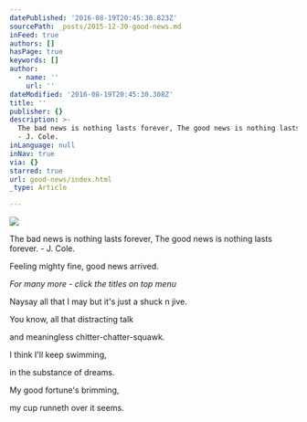 ```yaml
---
datePublished: '2016-08-19T20:45:30.823Z'
sourcePath: _posts/2015-12-30-good-news.md
inFeed: true
authors: []
hasPage: true
keywords: []
author:
  - name: ''
    url: ''
dateModified: '2016-08-19T20:45:30.308Z'
title: ''
publisher: {}
description: >-
  The bad news is nothing lasts forever, The good news is nothing lasts forever.
  - J. Cole.
inLanguage: null
inNav: true
via: {}
starred: true
url: good-news/index.html
_type: Article

---
```

![](https://s3-us-west-2.amazonaws.com/the-grid-img/p/6cfa3460b5995e819847bfd73904a964bc2432ae.jpg)

The bad news is nothing lasts forever, The good news is nothing lasts forever. - J. Cole.

Feeling mighty fine, good news arrived. 

_For many more - click the titles on top menu_

Naysay all that I may but it's just a shuck n jive.

You know, all that distracting talk

and meaningless chitter-chatter-squawk.

I think I'll keep swimming,

in the substance of dreams.

My good fortune's brimming,

my cup runneth over it seems.